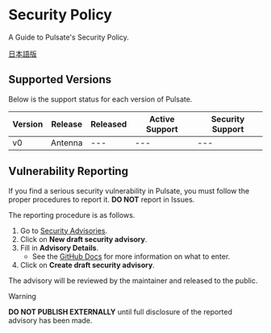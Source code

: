 # Security Policy

A Guide to Pulsate's Security Policy.

[日本語版](./.github/SECURITY_JA.md)

## Supported Versions

Below is the support status for each version of Pulsate.

| Version | Release | Released | Active Support | Security Support |
| ------- | ------- | -------- | -------------- | ---------------- |
| v0      | Antenna | ---      | ---            | ---              |

## Vulnerability Reporting

If you find a serious security vulnerability in Pulsate, you must follow the proper procedures to report it. **DO NOT** report in Issues.

The reporting procedure is as follows.

1. Go to [Security Advisories](https://github.com/pulsate-dev/pulsate/security/advisories).
2. Click on **New draft security advisory**.
3. Fill in **Advisory Details**.
   - See the [GitHub Docs](https://docs.github.com/enterprise-cloud@latest/code-security/security-advisories/working-with-repository-security-advisories/creating-a-repository-security-advisory#creating-a-security-advisory) for more information on what to enter.
4. Click on **Create draft security advisory**.

The advisory will be reviewed by the maintainer and released to the public.

> [!WARNING]  
> **DO NOT PUBLISH EXTERNALLY** until full disclosure of the reported advisory has been made.
